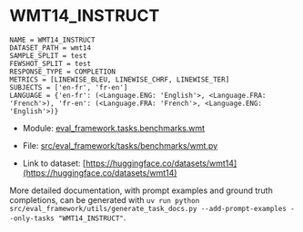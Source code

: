 # WMT14_INSTRUCT

````
NAME = WMT14_INSTRUCT
DATASET_PATH = wmt14
SAMPLE_SPLIT = test
FEWSHOT_SPLIT = test
RESPONSE_TYPE = COMPLETION
METRICS = [LINEWISE_BLEU, LINEWISE_CHRF, LINEWISE_TER]
SUBJECTS = ['en-fr', 'fr-en']
LANGUAGE = {'en-fr': (<Language.ENG: 'English'>, <Language.FRA: 'French'>), 'fr-en': (<Language.FRA: 'French'>, <Language.ENG: 'English'>)}
````

- Module: [eval_framework.tasks.benchmarks.wmt](eval_framework.tasks.benchmarks.wmt)

- File: [src/eval_framework/tasks/benchmarks/wmt.py](../../src/eval_framework/tasks/benchmarks/wmt.py)

- Link to dataset: [https://huggingface.co/datasets/wmt14](https://huggingface.co/datasets/wmt14)

More detailed documentation, with prompt examples and ground truth completions, can be generated with `uv run python src/eval_framework/utils/generate_task_docs.py --add-prompt-examples --only-tasks "WMT14_INSTRUCT"`.
